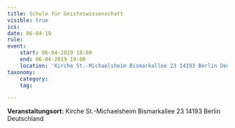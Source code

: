 ```yaml
---
title: Schule für Geisteswissenschaft
visible: true
ics: 
date: 06-04-19
rule: 
event:
	start: 06-04-2019 18:00
	end: 06-04-2019 19:00
	location: 'Kirche St.-Michaelsheim Bismarkallee 23 14193 Berlin Deutschland'
taxonomy:
	category: 
	tag: 

---
```




**Veranstaltungsort:** Kirche St.-Michaelsheim
Bismarkallee 23
14193 Berlin
Deutschland

